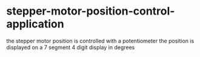 # stepper-motor-position-control-application
the stepper motor position is controlled with a potentiometer
the position is displayed on a 7 segment 4 digit display in degrees
